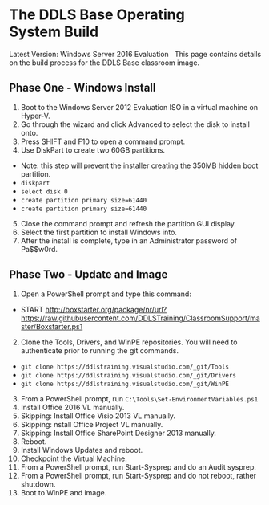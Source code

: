 # The DDLS Base Operating System Build

Latest Version: Windows Server 2016 Evaluation
 
This page contains details on the build process for the DDLS Base classroom image.
 
## Phase One - Windows Install

1.  Boot to the Windows Server 2012 Evaluation ISO in a virtual machine on Hyper-V.
2.  Go through the wizard and click Advanced to select the disk to install onto.
3.  Press SHIFT and F10 to open a command prompt.
4.  Use DiskPart to create two 60GB partitions.
   *   Note: this step will prevent the installer creating the 350MB hidden boot partition. 
   *   `diskpart` 
   *   `select disk 0` 
   *   `create partition primary size=61440` 
   *   `create partition primary size=61440`
5.  Close the command prompt and refresh the partition GUI display. 
6.  Select the first partition to install Windows into. 
7.  After the install is complete, type in an Administrator password of Pa$$w0rd.

## Phase Two - Update and Image

1.  Open a PowerShell prompt and type this command:
   *   START http://boxstarter.org/package/nr/url?https://raw.githubusercontent.com/DDLSTraining/ClassroomSupport/master/Boxstarter.ps1 
2.  Clone the Tools, Drivers, and WinPE repositories. You will need to authenticate prior to running the git commands. 
   *   `git clone https://ddlstraining.visualstudio.com/_git/Tools`
   *   `git clone https://ddlstraining.visualstudio.com/_git/Drivers`
   *   `git clone https://ddlstraining.visualstudio.com/_git/WinPE`
3.  From a PowerShell prompt, run `C:\Tools\Set-EnvironmentVariables.ps1 `
4.  Install Office 2016 VL manually. 
5.  Skipping: Install Office Visio 2013 VL manually. 
6.  Skipping: nstall Office Project VL manually. 
7.  Skipping: Install Office SharePoint Designer 2013 manually. 
8.  Reboot. 
9.  Install Windows Updates and reboot. 
10. Checkpoint the Virtual Machine. 
11. From a PowerShell prompt, run Start-Sysprep and do an Audit sysprep. 
12. From a PowerShell prompt, run Start-Sysprep and do not reboot, rather shutdown. 
13.  Boot to WinPE and image.
